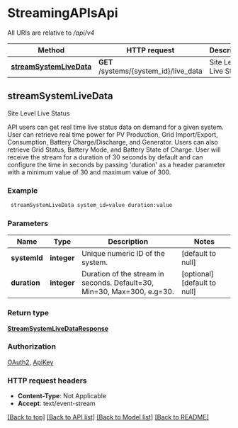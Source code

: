 # StreamingAPIsApi

All URIs are relative to */api/v4*

Method | HTTP request | Description
------------- | ------------- | -------------
[**streamSystemLiveData**](StreamingAPIsApi.md#streamSystemLiveData) | **GET** /systems/{system_id}/live_data | Site Level Live Status



## streamSystemLiveData

Site Level Live Status

API users can get real time live status data on demand for a given system.
User can retrieve real time power for PV Production, Grid Import/Export, Consumption, Battery Charge/Discharge, and Generator.
Users can also retrieve Grid Status, Battery Mode, and Battery State of Charge.
User will receive the stream for a duration of 30 seconds by default and can configure the time in seconds by passing 'duration' as a header parameter with a minimum value of 30 and maximum value of 300.

### Example

```bash
 streamSystemLiveData system_id=value duration:value
```

### Parameters


Name | Type | Description  | Notes
------------- | ------------- | ------------- | -------------
 **systemId** | **integer** | Unique numeric ID of the system. | [default to null]
 **duration** | **integer** | Duration of the stream in seconds. Default=30, Min=30, Max=300, e.g=30. | [optional] [default to null]

### Return type

[**StreamSystemLiveDataResponse**](StreamSystemLiveDataResponse.md)

### Authorization

[OAuth2](../README.md#OAuth2), [ApiKey](../README.md#ApiKey)

### HTTP request headers

- **Content-Type**: Not Applicable
- **Accept**: text/event-stream

[[Back to top]](#) [[Back to API list]](../README.md#documentation-for-api-endpoints) [[Back to Model list]](../README.md#documentation-for-models) [[Back to README]](../README.md)

